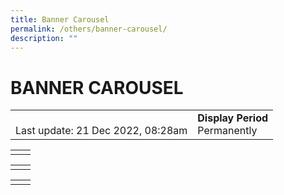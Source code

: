 ```yaml
---
title: Banner Carousel
permalink: /others/banner-carousel/
description: ""
---
```

# BANNER CAROUSEL

|   |   |
|---|---|
|  <br>Last update: 21 Dec 2022, 08:28am	 |  **Display Period** <br>Permanently|

|   |   |
|---|---|
|   |   |

|   |   |
|---|---|
|   |   |

|   |   |
|---|---|
|   |   |